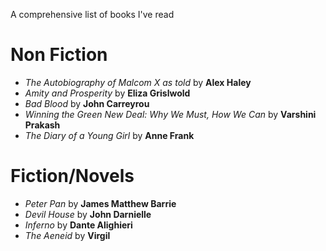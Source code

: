 A comprehensive list of books I've read

# Non Fiction
- *The Autobiography of Malcom X as told* by **Alex Haley**
- *Amity and Prosperity* by **Eliza Grislwold**
- *Bad Blood* by **John Carreyrou**
- *Winning the Green New Deal: Why We Must, How We Can* by **Varshini Prakash**
- *The Diary of a Young Girl* by **Anne Frank**

# Fiction/Novels
- *Peter Pan* by **James Matthew Barrie**
- *Devil House* by **John Darnielle**
- *Inferno* by **Dante Alighieri**
- *The Aeneid* by **Virgil**

